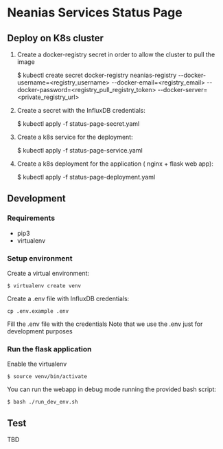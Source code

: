 # Neanias Services Status Page

## Deploy on K8s cluster

1. Create a docker-registry secret in order to allow the cluster to pull the image


    $ kubectl create secret docker-registry neanias-registry --docker-username=<registry_username> --docker-email=<registry_email> --docker-password=<registry_pull_registry_token>
    --docker-server=<private_registry_url>

2. Create a secret with the InfluxDB credentials:

    $ kubectl apply -f status-page-secret.yaml

3. Create a k8s service for the deployment:

    $ kubectl apply -f status-page-service.yaml

4. Create a k8s deployment for the application ( nginx + flask web app):

    $ kubectl apply -f status-page-deployment.yaml

## Development

### Requirements

- pip3
- virtualenv

### Setup environment

Create a virtual environment:

    $ virtualenv create venv

Create a .env file with InfluxDB credentials:

    cp .env.example .env

Fill the .env file with the credentials
Note that we use the .env just for development purposes

### Run the flask application

Enable the virtualenv

    $ source venv/bin/activate

You can run the webapp in debug mode running the provided bash script:

    $ bash ./run_dev_env.sh


## Test
TBD

